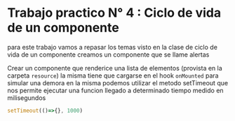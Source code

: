 # Trabajo practico N° 4 : Ciclo de vida de un componente

para este trabajo vamos a repasar los temas visto en la clase de ciclo de vida de un componente
creamos un componente que se llame alertas

Crear un componente que renderice una lista de elementos (provista en la carpeta  ``resource``) la misma tiene que cargarse en el hook ``onMounted`` para simular una demora en la misma podemos utilizar el metodo setTimeout que nos permite ejecutar una funcion llegado a determinado tiempo medido en milisegundos 
```javascript
setTimeout(()=>{}, 1000)
``` 
